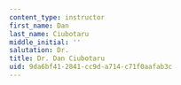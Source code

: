```yaml
---
content_type: instructor
first_name: Dan
last_name: Ciubotaru
middle_initial: ''
salutation: Dr.
title: Dr. Dan Ciubotaru
uid: 9da6bf41-2841-cc9d-a714-c71f0aafab3c
---
```

